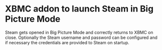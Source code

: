 XBMC addon to launch Steam in Big Picture Mode
==============================================

Steam gets opened in Big Picture Mode and correctly returns to XBMC 
on close. Optionally the Steam username and password can be configured and if necessary the 
credentials are provided to Steam on startup.
